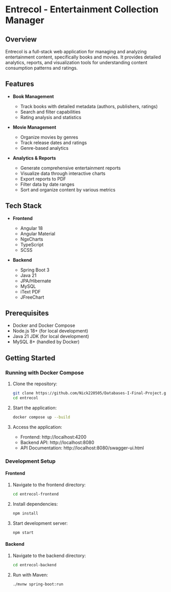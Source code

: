 # Entrecol - Entertainment Collection Manager

## Overview

Entrecol is a full-stack web application for managing and analyzing entertainment content, specifically books and movies. It provides detailed analytics, reports, and visualization tools for understanding content consumption patterns and ratings.

## Features

- **Book Management**

  - Track books with detailed metadata (authors, publishers, ratings)
  - Search and filter capabilities
  - Rating analysis and statistics

- **Movie Management**

  - Organize movies by genres
  - Track release dates and ratings
  - Genre-based analytics

- **Analytics & Reports**
  - Generate comprehensive entertainment reports
  - Visualize data through interactive charts
  - Export reports to PDF
  - Filter data by date ranges
  - Sort and organize content by various metrics

## Tech Stack

- **Frontend**

  - Angular 18
  - Angular Material
  - NgxCharts
  - TypeScript
  - SCSS

- **Backend**
  - Spring Boot 3
  - Java 21
  - JPA/Hibernate
  - MySQL
  - iText PDF
  - JFreeChart

## Prerequisites

- Docker and Docker Compose
- Node.js 18+ (for local development)
- Java 21 JDK (for local development)
- MySQL 8+ (handled by Docker)

## Getting Started

### Running with Docker Compose

1. Clone the repository:

   ```bash
   git clone https://github.com/Nick220505/Databases-I-Final-Project.git
   cd entrecol
   ```

2. Start the application:

   ```bash
   docker compose up --build
   ```

3. Access the application:
   - Frontend: http://localhost:4200
   - Backend API: http://localhost:8080
   - API Documentation: http://localhost:8080/swagger-ui.html

### Development Setup

#### Frontend

1. Navigate to the frontend directory:

   ```bash
   cd entrecol-frontend
   ```

2. Install dependencies:

   ```bash
   npm install
   ```

3. Start development server:
   ```bash
   npm start
   ```

#### Backend

1. Navigate to the backend directory:

   ```bash
   cd entrecol-backend
   ```

2. Run with Maven:
   ```bash
   ./mvnw spring-boot:run
   ```
